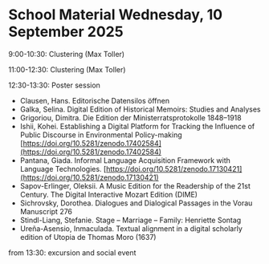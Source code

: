 # School Material Wednesday, 10 September 2025

9:00-10:30: Clustering (Max Toller)

11:00-12:30: Clustering (Max Toller)

12:30-13:30: Poster session

- Clausen, Hans. Editorische Datensilos öffnen
- Galka, Selina. Digital Edition of Historical Memoirs: Studies and Analyses
- Grigoriou, Dimitra. Die Edition der Ministerratsprotokolle 1848–1918
- Ishii, Kohei. Establishing a Digital Platform for Tracking the Influence of Public Discourse in Environmental Policy-making [https://doi.org/10.5281/zenodo.17402584](https://doi.org/10.5281/zenodo.17402584)
- Pantana, Giada. Informal Language Acquisition Framework with Language Technologies. [https://doi.org/10.5281/zenodo.17130421](https://doi.org/10.5281/zenodo.17130421)
- Sapov-Erlinger, Oleksii. A Music Edition for the Readership of the 21st Century. The Digital Interactive Mozart Edition (DIME)
- Sichrovsky, Dorothea. Dialogues and Dialogical Passages in the Vorau Manuscript 276
- Stindl-Liang, Stefanie. Stage – Marriage – Family: Henriette Sontag
- Ureña-Asensio, Inmaculada. Textual alignment in a digital scholarly edition of Utopia de Thomas Moro (1637)

from 13:30: excursion and social event
